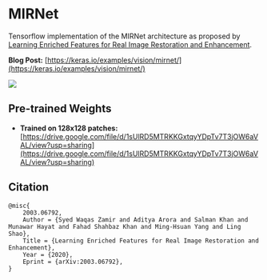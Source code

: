 # MIRNet

<!-- [![](https://static.streamlit.io/badges/streamlit_badge_black_white.svg)](https://share.streamlit.io/soumik12345/mirnet/app.py) -->

Tensorflow implementation of the MIRNet architecture as proposed by [Learning Enriched Features for Real Image
Restoration and Enhancement](https://arxiv.org/pdf/2003.06792v2.pdf).

<!-- **Lanuch Notebooks:** [![Binder](https://mybinder.org/badge_logo.svg)](https://mybinder.org/v2/gh/soumik12345/MIRNet/HEAD) -->

<!-- **Wandb Logs:** [https://wandb.ai/19soumik-rakshit96/mirnet](https://wandb.ai/19soumik-rakshit96/mirnet) -->

**Blog Post:** [https://keras.io/examples/vision/mirnet/](https://keras.io/examples/vision/mirnet/)

<!-- **TFLite Variant of MIRNet:** [https://github.com/sayakpaul/MIRNet-TFLite](https://github.com/sayakpaul/MIRNet-TFLite). -->

<!-- **TFLite Models on Tensorflow Hub:** [https://tfhub.dev/sayakpaul/lite-model/mirnet-fixed/dr/1](https://tfhub.dev/sayakpaul/lite-model/mirnet-fixed/dr/1). -->

<!-- **Tensorflow JS Variant of MIRNet:** [https://github.com/Rishit-dagli/MIRNet-TFJS](https://github.com/Rishit-dagli/MIRNet-TFJS). -->

![](./assets/mirnet_architecture.png)

<!-- ![](./assets/lol_results.gif) -->

## Pre-trained Weights

- **Trained on 128x128 patches:** [https://drive.google.com/file/d/1sUlRD5MTRKKGxtqyYDpTv7T3jOW6aVAL/view?usp=sharing](https://drive.google.com/file/d/1sUlRD5MTRKKGxtqyYDpTv7T3jOW6aVAL/view?usp=sharing)

<!-- - **Trained on 256x256 patches:** [https://drive.google.com/file/d/1sUlRD5MTRKKGxtqyYDpTv7T3jOW6aVAL/view?usp=sharing](https://drive.google.com/file/d/1sUlRD5MTRKKGxtqyYDpTv7T3jOW6aVAL/view?usp=sharing) -->

## Citation

```
@misc{
    2003.06792,
    Author = {Syed Waqas Zamir and Aditya Arora and Salman Khan and Munawar Hayat and Fahad Shahbaz Khan and Ming-Hsuan Yang and Ling Shao},
    Title = {Learning Enriched Features for Real Image Restoration and Enhancement},
    Year = {2020},
    Eprint = {arXiv:2003.06792},
}
```
